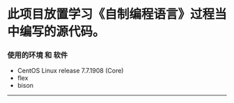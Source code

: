 # 此项目放置学习《自制编程语言》过程当中编写的源代码。

### 使用的环境 和 软件

- CentOS Linux release 7.7.1908 (Core)
- flex 
- bison

<hr style="height=0px;border-top=1px #000 solid"/>
